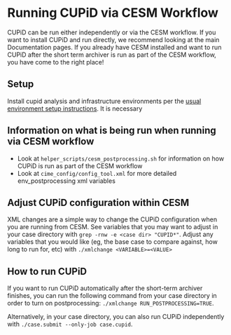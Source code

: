 # Running CUPiD via CESM Workflow

CUPiD can be run either independently or via the CESM workflow. If you want to install CUPiD and run directly, we recommend looking at the main Documentation pages. If you already have CESM installed and want to run CUPiD after the short term archiver is run as part of the CESM workflow, you have come to the right place!

## Setup
Install cupid analysis and infrastructure environments per the [usual environment setup instructions](https://ncar.github.io/CUPiD/index.html#installing). It is necessary

## Information on what is being run when running via CESM workflow
- Look at `helper_scripts/cesm_postprocessing.sh` for information on how CUPiD is run as part of the CESM workflow
- Look at `cime_config/config_tool.xml` for more detailed env_postprocessing xml variables

## Adjust CUPiD configuration within CESM
XML changes are a simple way to change the CUPiD configuration when you are running from CESM. See variables that you may want to adjust in your case directory with `grep -rnw -e <case dir> "CUPID*"`.
Adjust any variables that you would like (eg, the base case to compare against, how long to run for, etc) with `./xmlchange <VARIABLE>=<VALUE>`

## How to run CUPiD
If you want to run CUPiD automatically after the short-term archiver finishes, you can run the following command from your case directory in order to turn on postprocessing: `./xmlchange RUN_POSTPROCESSING=TRUE`.

Alternatively, in your case directory, you can also run CUPiD independently with `./case.submit --only-job case.cupid`.
